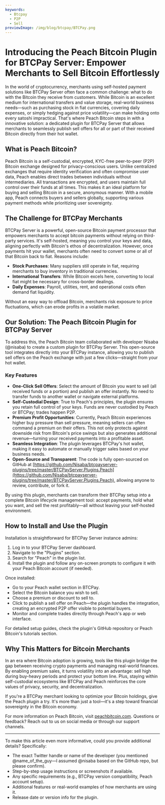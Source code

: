 ```yaml
---
keywords:
  - Btcpay
  - P2P
  - Sell
previewImage: /img/blog/btcpay/BTCPay.png
---
```

# Introducing the Peach Bitcoin Plugin for BTCPay Server: Empower Merchants to Sell Bitcoin Effortlessly

In the world of cryptocurrency, merchants using self-hosted payment solutions like BTCPay Server often face a common challenge: what to do with the Bitcoin they receive from customers. While Bitcoin is an excellent medium for international transfers and value storage, real-world business needs—such as purchasing stock in fiat currencies, covering daily expenses, or simply hedging against price volatility—can make holding onto every satoshi impractical. That's where Peach Bitcoin steps in with a innovative solution: a dedicated plugin for BTCPay Server that allows merchants to seamlessly publish sell offers for all or part of their received Bitcoin directly from their hot wallet.

## What is Peach Bitcoin?

Peach Bitcoin is a self-custodial, encrypted, KYC-free peer-to-peer (P2P) Bitcoin exchange designed for privacy-conscious users. Unlike centralized exchanges that require identity verification and often compromise user data, Peach enables direct trades between individuals without intermediaries. All transactions are encrypted, and users maintain full control over their funds at all times. This makes it an ideal platform for buying and selling Bitcoin in a secure, anonymous manner. With a mobile app, Peach connects buyers and sellers globally, supporting various payment methods while prioritizing user sovereignty.

## The Challenge for BTCPay Merchants

BTCPay Server is a powerful, open-source Bitcoin payment processor that empowers merchants to accept bitcoin payments without relying on third-party services. It's self-hosted, meaning you control your keys and data, aligning perfectly with Bitcoin's ethos of decentralization. However, once payments hit your wallet, merchants often need to convert some or all of that Bitcoin back to fiat. Reasons include:

- **Stock Purchases**: Many suppliers still operate in fiat, requiring merchants to buy inventory in traditional currencies.
- **International Transfers**: While Bitcoin excels here, converting to local fiat might be necessary for cross-border dealings.
- **Daily Expenses**: Payroll, utilities, rent, and operational costs often demand fiat liquidity.

Without an easy way to offload Bitcoin, merchants risk exposure to price fluctuations, which can erode profits in a volatile market.

## Our Solution: The Peach Bitcoin Plugin for BTCPay Server

To address this, the Peach Bitcoin team collaborated with developer Nisaba (@nisaba) to create a custom plugin for BTCPay Server. This open-source tool integrates directly into your BTCPay instance, allowing you to publish sell offers on the Peach exchange with just a few clicks—straight from your hot wallet.

### Key Features
- **One-Click Sell Offers**: Select the amount of Bitcoin you want to sell (all received funds or a portion) and publish an offer instantly. No need to transfer funds to another wallet or navigate external platforms.
- **Self-Custodial Design**: True to Peach's principles, the plugin ensures you retain full control of your keys. Funds are never custodied by Peach or BTCPay; trades happen P2P.
- **Premium Profit Opportunities**: Currently, Peach Bitcoin experiences higher buy pressure than sell pressure, meaning sellers can often command a premium on their offers. This not only protects against downside risk from Bitcoin's price swings but also generates additional revenue—turning your received payments into a profitable asset.
- **Seamless Integration**: The plugin leverages BTCPay's hot wallet, making it easy to automate or manually trigger sales based on your business needs.
- **Open-Source and Transparent**: The code is fully open-sourced on GitHub at [https://github.com/Nisaba/btcpayserver-plugins/tree/master/BTCPayServer.Plugins.Peach](https://github.com/Nisaba/btcpayserver-plugins/tree/master/BTCPayServer.Plugins.Peach), allowing anyone to review, contribute, or fork it.

By using this plugin, merchants can transform their BTCPay setup into a complete Bitcoin lifecycle management tool: accept payments, hold what you want, and sell the rest profitably—all without leaving your self-hosted environment.

## How to Install and Use the Plugin

Installation is straightforward for BTCPay Server instance admins:

1. Log in to your BTCPay Server dashboard.
2. Navigate to the "Plugins" section.
3. Search for "Peach" in the plugin list.
4. Install the plugin and follow any on-screen prompts to configure it with your Peach Bitcoin account (if needed).

Once installed:

- Go to your Peach wallet section in BTCPay.
- Select the Bitcoin balance you wish to sell.
- Choose a premium or discount to sell to.
- Click to publish a sell offer on Peach—the plugin handles the integration, creating an encrypted P2P offer visible to potential buyers.
- Monitor and complete trades directly through Peach's app or web interface.

For detailed setup guides, check the plugin's GitHub repository or Peach Bitcoin's tutorials section.

## Why This Matters for Bitcoin Merchants

In an era where Bitcoin adoption is growing, tools like this plugin bridge the gap between receiving crypto payments and managing real-world finances. By enabling premium sales, it turns volatility into an advantage: sell high during buy-heavy periods and protect your bottom line. Plus, staying within self-custodial ecosystems like BTCPay and Peach reinforces the core values of privacy, security, and decentralization.

If you're a BTCPay merchant looking to optimize your Bitcoin holdings, give the Peach plugin a try. It's more than just a tool—it's a step toward financial sovereignty in the Bitcoin economy.

For more information on Peach Bitcoin, visit [peachbitcoin.com](https://peachbitcoin.com). Questions or feedback? Reach out to us on social media or through our support channels.

---

To make this article even more informative, could you provide additional details? Specifically:
- The exact Twitter handle or name of the developer (you mentioned @name_of_the_guy—I assumed @nisaba based on the GitHub repo, but please confirm).
- Step-by-step usage instructions or screenshots if available.
- Any specific requirements (e.g., BTCPay version compatibility, Peach account setup).
- Additional features or real-world examples of how merchants are using it.
- Release date or version info for the plugin.
